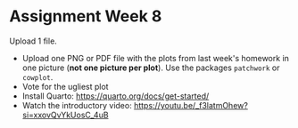 # Assignment Week 8

Upload 1 file.

- Upload one PNG or PDF file with the plots from last week's homework in one picture (**not one picture per plot**). Use the packages `patchwork` or `cowplot`.
- Vote for the ugliest plot
- Install Quarto: https://quarto.org/docs/get-started/
- Watch the introductory video: https://youtu.be/_f3latmOhew?si=xxovQvYkUosC_4uB
